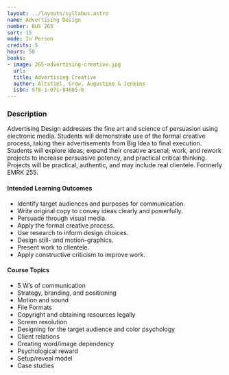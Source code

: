 ```yaml
---
layout: ../layouts/syllabus.astro
name: Advertising Design
number: BUS 265
sort: 15
mode: In Person
credits: 5
hours: 50
books:
- image: 265-advertising-creative.jpg
  url:
  title: Advertising Creative
  author: Altstiel, Grow, Augustine & Jenkins
  isbn: 978-1-071-84665-0
---
```

### Description
Advertising Design addresses the fine art and science of persuasion using electronic media. Students will demonstrate use of the formal creative process, taking their advertisements from Big Idea to final execution. Students will explore ideas; expand their creative arsenal; work, and rework projects to increase persuasive potency, and practical critical thinking. Projects will be practical, authentic, and may include real clientele. Formerly EMRK 255.

#### Intended Learning Outcomes
* Identify target audiences and purposes for communication.
* Write original copy to convey ideas clearly and powerfully.
* Persuade through visual media.
* Apply the formal creative process.
* Use research to inform design choices.
* Design still- and motion-graphics.
* Present work to clientele.
* Apply constructive criticism to improve work.

#### Course Topics
* 5 W’s of communication
* Strategy, branding, and positioning
* Motion and sound
* File Formats
* Copyright and obtaining resources legally
* Screen resolution
* Designing for the target audience and color psychology
* Client relations
* Creating word/image dependency
* Psychological reward
* Setup/reveal model
* Case studies